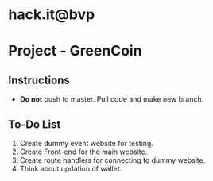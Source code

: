 # hack.it@bvp

# Project - GreenCoin

## Instructions
+ **Do not** push to master. Pull code and make new branch.

## To-Do List
1. Create dummy event website for testing.
2. Create Front-end for the main website.
3. Create route handlers for connecting to dummy website.
4. Think about updation of wallet.
